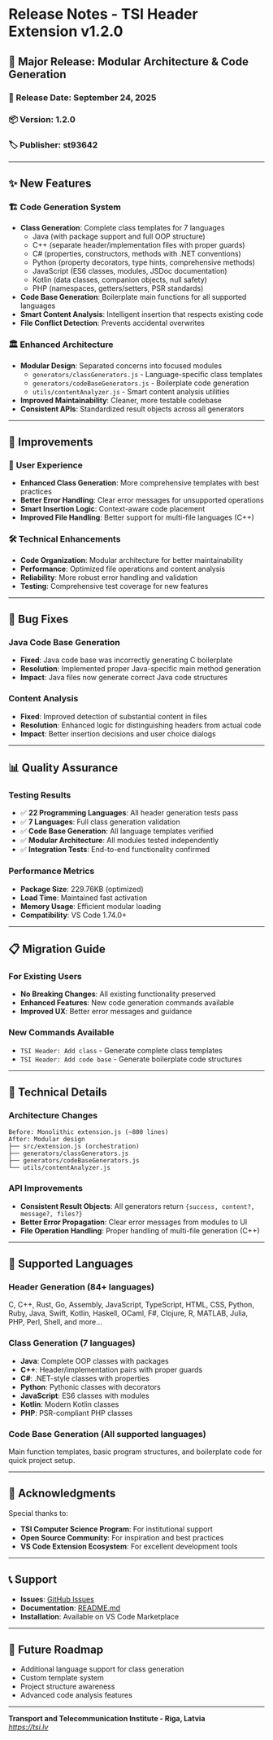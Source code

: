 # Release Notes - TSI Header Extension v1.2.0

## 🚀 **Major Release: Modular Architecture & Code Generation**

### **📅 Release Date:** September 24, 2025
### **📦 Version:** 1.2.0
### **🏷️ Publisher:** st93642

---

## ✨ **New Features**

### 🏗️ **Code Generation System**
- **Class Generation**: Complete class templates for 7 languages
  - Java (with package support and full OOP structure)
  - C++ (separate header/implementation files with proper guards)
  - C# (properties, constructors, methods with .NET conventions)
  - Python (property decorators, type hints, comprehensive methods)
  - JavaScript (ES6 classes, modules, JSDoc documentation)
  - Kotlin (data classes, companion objects, null safety)
  - PHP (namespaces, getters/setters, PSR standards)
- **Code Base Generation**: Boilerplate main functions for all supported languages
- **Smart Content Analysis**: Intelligent insertion that respects existing code
- **File Conflict Detection**: Prevents accidental overwrites

### 🏛️ **Enhanced Architecture**
- **Modular Design**: Separated concerns into focused modules
  - `generators/classGenerators.js` - Language-specific class templates
  - `generators/codeBaseGenerators.js` - Boilerplate code generation
  - `utils/contentAnalyzer.js` - Smart content analysis utilities
- **Improved Maintainability**: Cleaner, more testable codebase
- **Consistent APIs**: Standardized result objects across all generators

---

## 🔧 **Improvements**

### 🎯 **User Experience**
- **Enhanced Class Generation**: More comprehensive templates with best practices
- **Better Error Handling**: Clear error messages for unsupported operations
- **Smart Insertion Logic**: Context-aware code placement
- **Improved File Handling**: Better support for multi-file languages (C++)

### 🛠️ **Technical Enhancements**
- **Code Organization**: Modular architecture for better maintainability
- **Performance**: Optimized file operations and content analysis
- **Reliability**: More robust error handling and validation
- **Testing**: Comprehensive test coverage for new features

---

## 🐛 **Bug Fixes**

### **Java Code Base Generation**
- **Fixed**: Java code base was incorrectly generating C boilerplate
- **Resolution**: Implemented proper Java-specific main method generation
- **Impact**: Java files now generate correct Java code structures

### **Content Analysis**
- **Fixed**: Improved detection of substantial content in files
- **Resolution**: Enhanced logic for distinguishing headers from actual code
- **Impact**: Better insertion decisions and user choice dialogs

---

## 📊 **Quality Assurance**

### **Testing Results**
- ✅ **22 Programming Languages**: All header generation tests pass
- ✅ **7 Languages**: Full class generation validation
- ✅ **Code Base Generation**: All language templates verified
- ✅ **Modular Architecture**: All modules tested independently
- ✅ **Integration Tests**: End-to-end functionality confirmed

### **Performance Metrics**
- **Package Size**: 229.76KB (optimized)
- **Load Time**: Maintained fast activation
- **Memory Usage**: Efficient modular loading
- **Compatibility**: VS Code 1.74.0+

---

## 📋 **Migration Guide**

### **For Existing Users**
- **No Breaking Changes**: All existing functionality preserved
- **Enhanced Features**: New code generation commands available
- **Improved UX**: Better error messages and guidance

### **New Commands Available**
- `TSI Header: Add class` - Generate complete class templates
- `TSI Header: Add code base` - Generate boilerplate code structures

---

## 🔄 **Technical Details**

### **Architecture Changes**
```
Before: Monolithic extension.js (~800 lines)
After: Modular design
├── src/extension.js (orchestration)
├── generators/classGenerators.js
├── generators/codeBaseGenerators.js
└── utils/contentAnalyzer.js
```

### **API Improvements**
- **Consistent Result Objects**: All generators return `{success, content?, message?, files?}`
- **Better Error Propagation**: Clear error messages from modules to UI
- **File Operation Handling**: Proper handling of multi-file generation (C++)

---

## 🎯 **Supported Languages**

### **Header Generation** (84+ languages)
C, C++, Rust, Go, Assembly, JavaScript, TypeScript, HTML, CSS, Python, Ruby, Java, Swift, Kotlin, Haskell, OCaml, F#, Clojure, R, MATLAB, Julia, PHP, Perl, Shell, and more...

### **Class Generation** (7 languages)
- **Java**: Complete OOP classes with packages
- **C++**: Header/implementation pairs with proper guards
- **C#**: .NET-style classes with properties
- **Python**: Pythonic classes with decorators
- **JavaScript**: ES6 classes with modules
- **Kotlin**: Modern Kotlin classes
- **PHP**: PSR-compliant PHP classes

### **Code Base Generation** (All supported languages)
Main function templates, basic program structures, and boilerplate code for quick project setup.

---

## 🙏 **Acknowledgments**

Special thanks to:
- **TSI Computer Science Program**: For institutional support
- **Open Source Community**: For inspiration and best practices
- **VS Code Extension Ecosystem**: For excellent development tools

---

## 📞 **Support**

- **Issues**: [GitHub Issues](https://github.com/st93642/TSI_Header/issues)
- **Documentation**: [README.md](https://github.com/st93642/TSI_Header#readme)
- **Installation**: Available on VS Code Marketplace

---

## 🔮 **Future Roadmap**

- Additional language support for class generation
- Custom template system
- Project structure awareness
- Advanced code analysis features

---

**Transport and Telecommunication Institute - Riga, Latvia**  
*https://tsi.lv*